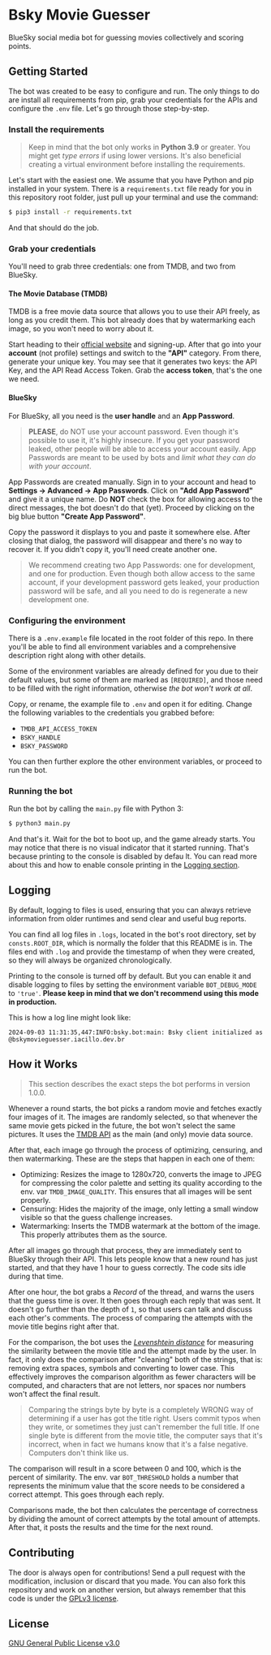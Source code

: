 # Bsky Movie Guesser

BlueSky social media bot for guessing movies collectively and scoring points.

## Getting Started

The bot was created to be easy to configure and run. The only things to do are
install all requirements from pip, grab your credentials for the APIs and
configure the `.env` file. Let's go through those step-by-step.

### Install the requirements

> Keep in mind that the bot only works in **Python 3.9** or greater. You
> might get _type errors_ if using lower versions. It's also beneficial
> creating a virtual environment before installing the requirements.

Let's start with the easiest one. We assume that you have Python and pip
installed in your system. There is a `requirements.txt` file ready for you
in this repository root folder, just pull up your terminal and use
the command:

```bash
$ pip3 install -r requirements.txt
```

And that should do the job.

### Grab your credentials

You'll need to grab three credentials: one from TMDB, and two from BlueSky.

#### The Movie Database (TMDB)

TMDB is a free movie data source that allows you to use their API freely, as
long as you credit them. This bot already does that by watermarking each
image, so you won't need to worry about it.

Start heading to their [official website](https://www.themoviedb.org) and
signing-up. After that go into your **account** (not profile) settings and
switch to the **"API"** category. From there, generate your unique key. You
may see that it generates two keys: the API Key, and the API Read Access
Token. Grab the **access token**, that's the one we need.

#### BlueSky

For BlueSky, all you need is the **user handle** and an **App Password**.

> **PLEASE**, do NOT use your account password. Even though it's possible to
> use it, it's highly insecure. If you get your password leaked, other
> people will be able to access your account easily. App Passwords are meant
> to be used by bots and _limit what they can do with your account_.

App Passwords are created manually. Sign in to your account and head to
**Settings -> Advanced -> App Passwords**. Click on **"Add App Password"**
and give it a unique name. Do **NOT** check the box for allowing access to
the direct messages, the bot doesn't do that (yet). Proceed by clicking on
the big blue button **"Create App Password"**.

Copy the password it displays to you and paste it somewhere else. After
closing that dialog, the password will disappear and there's no way to
recover it. If you didn't copy it, you'll need create another one.

> We recommend creating two App Passwords: one for development, and one for
> production. Even though both allow access to the same account, if your
> development password gets leaked, your production password will be safe,
> and all you need to do is regenerate a new development one.

### Configuring the environment

There is a `.env.example` file located in the root folder of this repo. In
there you'll be able to find all environment variables and a comprehensive
description right along with other details.

Some of the environment variables are already defined for you due to their
default values, but some of them are marked as `[REQUIRED]`, and those need
to be filled with the right information, otherwise _the bot won't work at
all_.

Copy, or rename, the example file to `.env` and open it for editing. Change
the following variables to the credentials you grabbed before:

- `TMDB_API_ACCESS_TOKEN`
- `BSKY_HANDLE`
- `BSKY_PASSWORD`

You can then further explore the other environment variables, or proceed to
run the bot.

### Running the bot

Run the bot by calling the `main.py` file with Python 3:

```bash
$ python3 main.py
```

And that's it. Wait for the bot to boot up, and the game already starts. You
may notice that there is no visual indicator that it started running. That's
because printing to the console is disabled by defau lt. You can read more
about this and how to enable console printing in the
[Logging section](#logging).

## Logging

By default, logging to files is used, ensuring that you can always retrieve
information from older runtimes and send clear and useful bug reports.

You can find all log files in `.logs`, located in the bot's root directory,
set by `consts.ROOT_DIR`, which is normally the folder that this README is
in. The files end with `.log` and provide the timestamp of when they were
created, so they will always be organized chronologically.

Printing to the console is turned off by default. But you can enable it and
disable logging to files by setting the environment variable `BOT_DEBUG_MODE`
to `'true'`. **Please keep in mind that we don't recommend using this mode in
production.**

This is how a log line might look like:

```log
2024-09-03 11:31:35,447:INFO:bsky.bot:main: Bsky client initialized as @bskymovieguesser.iacillo.dev.br
```

## How it Works

> This section describes the exact steps the bot performs in version 1.0.0.

Whenever a round starts, the bot picks a random movie and fetches exactly four
images of it. The images are randomly selected, so that whenever the same movie
gets picked in the future, the bot won't select the same pictures. It uses the
[TMDB API](https://developer.themoviedb.org/docs/getting-started) as the main
(and only) movie data source.

After that, each image go through the process of optimizing, censuring, and
then watermarking. These are the steps that happen in each one of them:

- Optimizing: Resizes the image to 1280x720, converts the image to JPEG for
  compressing the color palette and setting its quality according to the env.
  var `TMDB_IMAGE_QUALITY`. This ensures that all images will be sent properly.
- Censuring: Hides the majority of the image, only letting a small window
  visible so that the guess challenge increases.
- Watermarking: Inserts the TMDB watermark at the bottom of the image. This
  properly attributes them as the source.

After all images go through that process, they are immediately sent to BlueSky
through their API. This lets people know that a new round has just started,
and that they have 1 hour to guess correctly. The code sits idle during that
time.

After one hour, the bot grabs a _Record_ of the thread, and warns the users
that the guess time is over. It then goes through each reply that was sent. It
doesn't go further than the depth of `1`, so that users can talk and discuss
each other's comments. The process of comparing the attempts with the movie
title begins right after that.

For the comparison, the bot uses the
[_Levenshtein distance_](https://en.wikipedia.org/wiki/Levenshtein_distance)
for measuring the similarity between the movie title and the attempt made by
the user. In fact, it only does the comparison after "cleaning" both of the
strings, that is: removing extra spaces, symbols and converting to lower case.
This effectively improves the comparison algorithm as fewer characters will
be computed, and characters that are not letters, nor spaces nor numbers
won't affect the final result.

> Comparing the strings byte by byte is a completely WRONG way of determining
> if a user has got the title right. Users commit typos when they write, or
> sometimes they just can't remember the full title. If one single byte is
> different from the movie title, the computer says that it's incorrect, when
> in fact we humans know that it's a false negative. Computers don't think
> like us.

The comparison will result in a score between 0 and 100, which is the percent
of similarity. The env. var `BOT_THRESHOLD` holds a number that represents the
minimum value that the score needs to be considered a correct attempt. This
goes through each reply.

Comparisons made, the bot then calculates the percentage of correctness by
dividing the amount of correct attempts by the total amount of attempts. After
that, it posts the results and the time for the next round.

## Contributing

The door is always open for contributions! Send a pull request with the
modification, inclusion or discard that you made. You can also fork this
repository and work on another version, but always remember that this code
is under the [GPLv3 license](LICENSE).

## License

[GNU General Public License v3.0](LICENSE)
